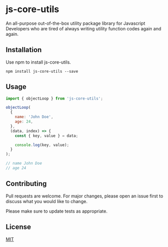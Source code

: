 # js-core-utils

An all-purpose out-of-the-box utility package library for Javascript Developers who are tired of always writing utility function codes again and again.

## Installation

Use npm to install js-core-utils.

```
npm install js-core-utils --save
```

## Usage

```js
import { objectLoop } from 'js-core-utils';

objectLoop(
  {
    name: 'John Doe',
    age: 24,
  },
  (data, index) => {
    const { key, value } = data;

    console.log(key, value);
  }
);

// name John Doe
// age 24
```

## Contributing

Pull requests are welcome. For major changes, please open an issue first to discuss what you would like to change.

Please make sure to update tests as appropriate.

## License

[MIT](https://choosealicense.com/licenses/mit/)
